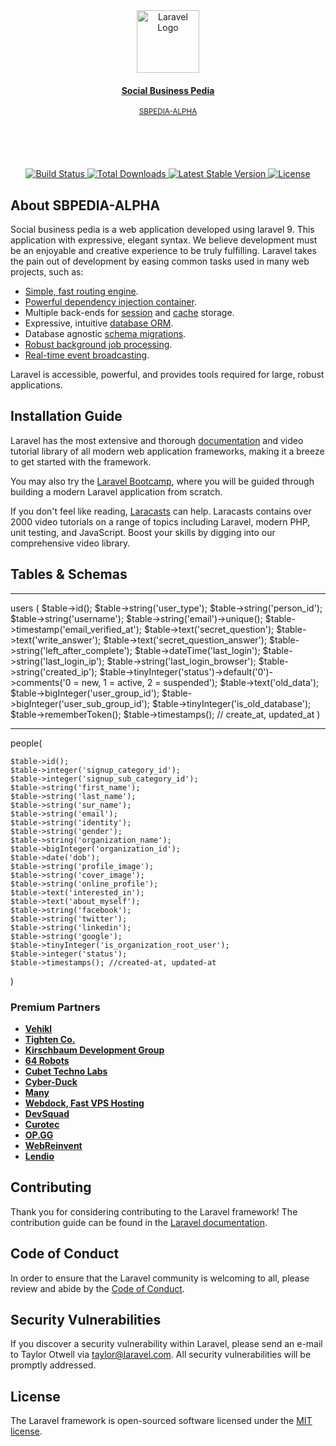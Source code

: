 <div align="center" style="text-align:center;">
    <a href="https://laravel.com" target="_blank">
        <img src="https://th.bing.com/th/id/R.1939adc1a6dc9e25954a77684c590457?rik=ALgGE7VuOqkGNg&riu=http%3a%2f%2fsocialbusinesspedia.com%2fimg%2flogo%2fsocial-business-pedia-logo.png&ehk=HS76CdbpMPzkMe1jz3OHCSEYKOqWtOTvFSV1yvtn8nI%3d&risl=&pid=ImgRaw&r=0" width="100px" alt="Laravel Logo">
        <h4>Social Business Pedia</h4>
        <small>SBPEDIA-ALPHA</small>
    </a>
</div>
<br/><br/>
<div align="center" style="margin-top:50px; ">
    <a href="https://github.com/laravel/framework/actions">
        <img src="https://github.com/laravel/framework/workflows/tests/badge.svg" alt="Build Status">
    </a>
    <a href="https://packagist.org/packages/laravel/framework">
        <img src="https://img.shields.io/packagist/dt/laravel/framework" alt="Total Downloads">
    </a>
    <a href="https://packagist.org/packages/laravel/framework">
        <img src="https://img.shields.io/packagist/v/laravel/framework" alt="Latest Stable Version">
    </a>
    <a href="https://packagist.org/packages/laravel/framework">
        <img src="https://img.shields.io/packagist/l/laravel/framework" alt="License">
    </a>
</div>

## About SBPEDIA-ALPHA

Social business pedia is a web application developed using laravel 9. This application with expressive, elegant syntax. We believe development must be an enjoyable and creative experience to be truly fulfilling. Laravel takes the pain out of development by easing common tasks used in many web projects, such as:

- [Simple, fast routing engine](https://laravel.com/docs/routing).
- [Powerful dependency injection container](https://laravel.com/docs/container).
- Multiple back-ends for [session](https://laravel.com/docs/session) and [cache](https://laravel.com/docs/cache) storage.
- Expressive, intuitive [database ORM](https://laravel.com/docs/eloquent).
- Database agnostic [schema migrations](https://laravel.com/docs/migrations).
- [Robust background job processing](https://laravel.com/docs/queues).
- [Real-time event broadcasting](https://laravel.com/docs/broadcasting).

Laravel is accessible, powerful, and provides tools required for large, robust applications.

## Installation Guide

Laravel has the most extensive and thorough [documentation](https://laravel.com/docs) and video tutorial library of all modern web application frameworks, making it a breeze to get started with the framework.

You may also try the [Laravel Bootcamp](https://bootcamp.laravel.com), where you will be guided through building a modern Laravel application from scratch.

If you don't feel like reading, [Laracasts](https://laracasts.com) can help. Laracasts contains over 2000 video tutorials on a range of topics including Laravel, modern PHP, unit testing, and JavaScript. Boost your skills by digging into our comprehensive video library.

## Tables & Schemas

<hr/>
users (
    $table->id();
    $table->string('user_type');
    $table->string('person_id');
    $table->string('username');
    $table->string('email')->unique();
    $table->timestamp('email_verified_at');
    $table->text('secret_question');
    $table->text('write_answer');
    $table->text('secret_question_answer');
    $table->string('left_after_complete');
    $table->dateTime('last_login');
    $table->string('last_login_ip');
    $table->string('last_login_browser');
    $table->string('created_ip');
    $table->tinyInteger('status')->default('0')->comments('0 = new, 1 = active, 2 = suspended');
    $table->text('old_data');
    $table->bigInteger('user_group_id');
    $table->bigInteger('user_sub_group_id');
    $table->tinyInteger('is_old_database');
    $table->rememberToken();
    $table->timestamps(); // create_at, updated_at    
)
<hr/>
people(

    $table->id();
    $table->integer('signup_category_id');
    $table->integer('signup_sub_category_id');
    $table->string('first_name');
    $table->string('last_name');
    $table->string('sur_name');
    $table->string('email');
    $table->string('identity');
    $table->string('gender');
    $table->string('organization_name');
    $table->bigInteger('organization_id');
    $table->date('dob');
    $table->string('profile_image');
    $table->string('cover_image');
    $table->string('online_profile');
    $table->text('interested_in');
    $table->text('about_myself');
    $table->string('facebook');
    $table->string('twitter');
    $table->string('linkedin');
    $table->string('google');
    $table->tinyInteger('is_organization_root_user');
    $table->integer('status');
    $table->timestamps(); //created-at, updated-at     

 )

### Premium Partners

- **[Vehikl](https://vehikl.com/)**
- **[Tighten Co.](https://tighten.co)**
- **[Kirschbaum Development Group](https://kirschbaumdevelopment.com)**
- **[64 Robots](https://64robots.com)**
- **[Cubet Techno Labs](https://cubettech.com)**
- **[Cyber-Duck](https://cyber-duck.co.uk)**
- **[Many](https://www.many.co.uk)**
- **[Webdock, Fast VPS Hosting](https://www.webdock.io/en)**
- **[DevSquad](https://devsquad.com)**
- **[Curotec](https://www.curotec.com/services/technologies/laravel/)**
- **[OP.GG](https://op.gg)**
- **[WebReinvent](https://webreinvent.com/?utm_source=laravel&utm_medium=github&utm_campaign=patreon-sponsors)**
- **[Lendio](https://lendio.com)**

## Contributing

Thank you for considering contributing to the Laravel framework! The contribution guide can be found in the [Laravel documentation](https://laravel.com/docs/contributions).

## Code of Conduct

In order to ensure that the Laravel community is welcoming to all, please review and abide by the [Code of Conduct](https://laravel.com/docs/contributions#code-of-conduct).

## Security Vulnerabilities

If you discover a security vulnerability within Laravel, please send an e-mail to Taylor Otwell via [taylor@laravel.com](mailto:taylor@laravel.com). All security vulnerabilities will be promptly addressed.

## License

The Laravel framework is open-sourced software licensed under the [MIT license](https://opensource.org/licenses/MIT).
